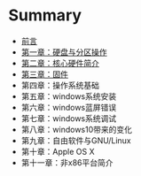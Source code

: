 # Summary

* [前言](README.md)
* [第一章：硬盘与分区操作](chapter1.md)
* [第二章：核心硬件简介](111.md)
* [第三章：固件](di-si-zhang-ff1a-gu-jian.md)
* 第四章：操作系统基础
* 第五章：windows系统安装
* 第六章：windows蓝屏错误
* 第七章：windows系统调试
* 第八章：windows10带来的变化
* 第九章：自由软件与GNU/Linux
* 第十章：Apple OS X
* 第十一章：非x86平台简介

